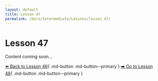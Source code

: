 ```yaml
---
layout: default
title: Lesson 47
permalink: /docs/Intermediate/Lessons/lesson_47/
---
```


# Lesson 47

Content coming soon...

[⬅️ Back to Lesson 46](lesson_46.md){ .md-button .md-button--primary }  [➡️ Go to Lesson 48](lesson_48.md){ .md-button .md-button--primary }
